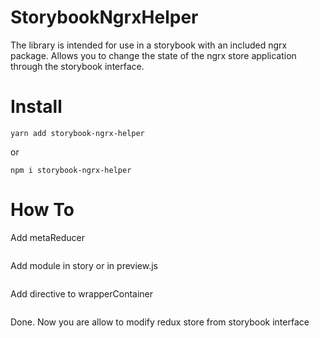 # StorybookNgrxHelper

The library is intended for use in a storybook with an included ngrx package. Allows you to change the state of the ngrx store application through the storybook interface.


# Install

```
yarn add storybook-ngrx-helper
```
or
```
npm i storybook-ngrx-helper
```

# How To

Add metaReducer
```
```
Add module in story or in preview.js
```
```
Add directive to wrapperContainer
```
```
Done. Now you are allow to modify redux store from storybook interface


